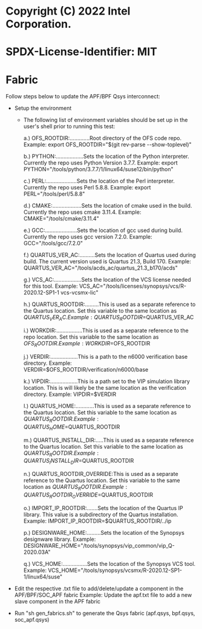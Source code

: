 # Copyright (C) 2022 Intel Corporation.
# SPDX-License-Identifier: MIT

#
# Fabric

Follow steps below to update the APF/BPF Qsys interconnect:
   * Setup the environment
      * The following list of environment variables should be set up in the user's shell prior to running this test:

         a.) OFS_ROOTDIR:.............Root directory of the OFS code repo.
                                      Example:  export OFS_ROOTDIR="$(git rev-parse --show-toplevel)"

         b.) PYTHON:..................Sets the location of the Python interpreter.  Currently the repo uses Python Version 3.7.7.
                                      Example:  export PYTHON="/tools/python/3.7.7/1/linux64/suse12/bin/python"

         c.) PERL:....................Sets the location of the Perl interpreter.  Currently the repo uses Perl 5.8.8.
                                      Example:  export PERL="/tools/perl/5.8.8"

         d.) CMAKE:...................Sets the location of cmake used in the build.  Currently the repo uses cmake 3.11.4.
                                      Example:  CMAKE="/tools/cmake/3.11.4"

         e.) GCC:.....................Sets the location of gcc used during build.  Currently the repo uses gcc version 7.2.0.
                                      Example: GCC="/tools/gcc/7.2.0"

         f.) QUARTUS_VER_AC:..........Sets the location of Quartus used during build.  The current version used is Quartus 21.3, Build 170.
                                      Example: QUARTUS_VER_AC="/tools/acds_ac/quartus_21.3_b170/acds"

         g.) VCS_AC:..................Sets the location of the VCS license needed for this tool.
                                      Example: VCS_AC="/tools/licenses/synopsys/vcs/R-2020.12-SP1-1 vcs-vcsmx-lic"

         h.) QUARTUS_ROOTDIR:.........This is used as a separate reference to the Quartus location.  Set this variable to the same location as $QUARTUS_VER_AC.  
                                      Example: QUARTUS_ROOTDIR=$QUARTUS_VER_AC

         i.) WORKDIR:.................This is used as a separate reference to the repo location.  Set this variable to the same location as $OFS_ROOTDIR.
                                      Example: WORKDIR=$OFS_ROOTDIR

         j.) VERDIR:..................This is a path to the n6000 verification base directory.
                                      Example: VERDIR=$OFS_ROOTDIR/verification/n6000/base

         k.) VIPDIR:..................This is a path set to the VIP simulation library location.  This is will likely be the same location as the verification directory.
                                      Example: VIPDIR=$VERDIR

         l.) QUARTUS_HOME:............This is used as a separate reference to the Quartus location.  Set this variable to the same location as $QUARTUS_ROOTDIR.
                                      Example: QUARTUS_HOME=$QUARTUS_ROOTDIR

         m.) QUARTUS_INSTALL_DIR:.....This is used as a separate reference to the Quartus location.  Set this variable to the same location as $QUARTUS_ROOTDIR.
                                      Example: QUARTUS_INSTALL_DIR=$QUARTUS_ROOTDIR

         n.) QUARTUS_ROOTDIR_OVERRIDE:This is used as a separate reference to the Quartus location.  Set this variable to the same location as $QUARTUS_ROOTDIR.
                                      Example: QUARTUS_ROOTDIR_OVERRIDE=$QUARTUS_ROOTDIR

         o.) IMPORT_IP_ROOTDIR:.......Sets the location of the Quartus IP library.  This value is a subdirectory of the Quartus installation.
                                      Example: IMPORT_IP_ROOTDIR=$QUARTUS_ROOTDIR/../ip

         p.) DESIGNWARE_HOME:.........Sets the location of the Synopsys designware library.
                                      Example: DESIGNWARE_HOME="/tools/synopsys/vip_common/vip_Q-2020.03A"

         q.) VCS_HOME:................Sets the location of the Synopsys VCS tool.
                                     Example: VCS_HOME="/tools/synopsys/vcsmx/R-2020.12-SP1-1/linux64/suse"

   * Edit the respective .txt file to add/delete/update a component in the APF/BPF/SOC_APF fabric
     Example: Update the apf.txt file to add a new slave component in the APF fabric  

   * Run "sh gen_fabrics.sh" to generate the Qsys fabric (apf.qsys, bpf.qsys, soc_apf.qsys)
   
